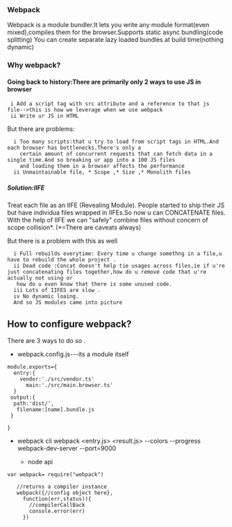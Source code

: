 ### Webpack

Webpack is a module bundler.It lets you write any module format(even mixed),compiles them for the browser.Supports static async bundling(code splitting)
  You can create separate lazy loaded bundles at build time(nothing dynamic)
  ### Why webpack?
  
  #### Going back to history:There are primarily only 2 ways to use JS in browser
     i Add a script tag with src attribute and a reference to that js file-->this is how we leverage when we use webpack
     ii Write ur JS in HTML
  
  But there are problems:
      
      i Too many scripts:that u try to load from script tags in HTML.And each browser has bottlenecks.There's only a
        certain amount of concurrent requests that can fetch data in a single time.And so breaking ur app into a 100 JS files 
        and loading them in a browser affects the performance  
      ii Unmaintainable file, * Scope ,* Size ,* Monolith files
  
 ##### Solution:IIFE
  Treat each file as an IIFE (Revealing Module).
  People started to ship their JS but have  individua files wrapped in IIFEs.So now u can CONCATENATE files.
  With the help of IIFE we can "safely" combine files without concern of scope collision*. (*=There are caveats always)
  
   But there is a problem with this as well
      
      i Full rebuilds everytime: Every time u change somethng in a file,u have to rebuild the whole project .
      ii Dead code :Concat doesn't help tie usages across files,ie if u're just concatenating files together,how do u remove code that u're actually not using or
       how do u even know that there is some unused code.
      iii Lots of IIFES are slow .
      iv No dynamic loaing.
      And so JS modules came into picture
      
  
  ## How to configure webpack?
  
  There are 3 ways to do so .
  
  * webpack.config.js---its a module itself
 ```
 module.exports={
   entry:{
     vendor:'./src/vendor.ts'
       main:'./src/main.browser.ts'
   }
  output:{
   path:'dist/',
    filename:[name].bundle.js
  }
  
}

```

 * webpack cli
   webpack <entry.js> <result.js> --colors --progress
   webpack-dev-server --port=9000
   
   * node api
```
var webpack= require("webpack")
   
   //returns a compiler instance
   webpack({//config object here},
     function(err,status)){
       //compilerCallBack
       console.error(err)
     })
```
